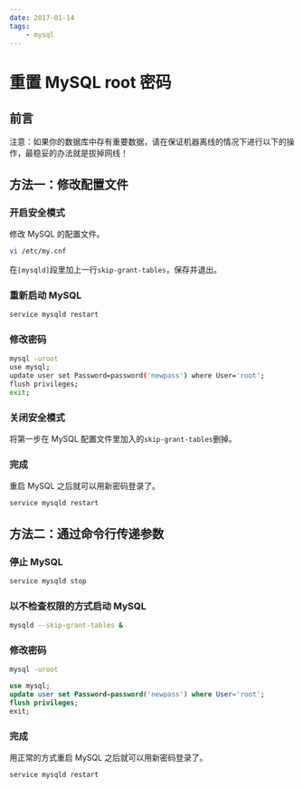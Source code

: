 ```yaml
---
date: 2017-01-14
tags:
    - mysql
---
```


# 重置 MySQL root 密码

## 前言

注意：如果你的数据库中存有重要数据，请在保证机器离线的情况下进行以下的操作，最稳妥的办法就是拔掉网线！

## 方法一：修改配置文件

### 开启安全模式

修改 MySQL 的配置文件。

```bash
vi /etc/my.cnf
```

在`[mysqld]`段里加上一行`skip-grant-tables`，保存并退出。

### 重新启动 MySQL

```bash
service mysqld restart
```

### 修改密码

```bash
mysql -uroot
use mysql;
update user set Password=password('newpass') where User='root';
flush privileges;
exit;
```

### 关闭安全模式

将第一步在 MySQL 配置文件里加入的`skip-grant-tables`删掉。

### 完成

重启 MySQL 之后就可以用新密码登录了。

```bash
service mysqld restart
```

## 方法二：通过命令行传递参数

### 停止 MySQL

```bash
service mysqld stop
```

### 以不检查权限的方式启动 MySQL

```bash
mysqld --skip-grant-tables &
```

### 修改密码

```bash
mysql -uroot
```

```sql
use mysql;
update user set Password=password('newpass') where User='root';
flush privileges;
exit;
```

### 完成

用正常的方式重启 MySQL 之后就可以用新密码登录了。

```bash
service mysqld restart
```
